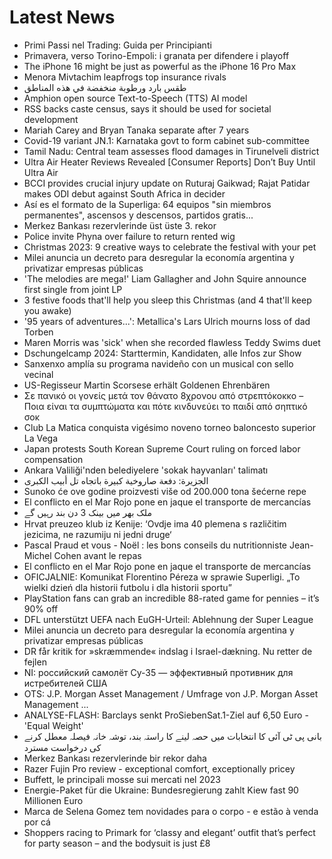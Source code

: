 # Latest News
-  Primi Passi nel Trading: Guida per Principianti
-  Primavera, verso Torino-Empoli: i granata per difendere i playoff
-  The iPhone 16 might be just as powerful as the iPhone 16 Pro Max
-  Menora Mivtachim leapfrogs top insurance rivals
-  طقس بارد ورطوبة منخفضة في هذه المناطق
-  Amphion open source Text-to-Speech (TTS) AI model
-  RSS backs caste census, says it should be used for societal development
-  Mariah Carey and Bryan Tanaka separate after 7 years
-  Covid-19 variant JN.1: Karnataka govt to form cabinet sub-committee
-  Tamil Nadu: Central team assesses flood damages in Tirunelveli district
-  Ultra Air Heater Reviews Revealed [Consumer Reports] Don’t Buy Until Ultra Air
-  BCCI provides crucial injury update on Ruturaj Gaikwad; Rajat Patidar makes ODI debut against South Africa in decider
-  Así es el formato de la Superliga: 64 equipos "sin miembros permanentes", ascensos y descensos, partidos gratis...
-  Merkez Bankası rezervlerinde üst üste 3. rekor
-  Police invite Phyna over failure to return rented wig
-  Christmas 2023: 9 creative ways to celebrate the festival with your pet
-  Milei anuncia un decreto para desregular la economía argentina y privatizar empresas públicas
-  'The melodies are mega!' Liam Gallagher and John Squire announce first single from joint LP
-  3 festive foods that'll help you sleep this Christmas (and 4 that'll keep you awake)
-  '95 years of adventures...': Metallica's Lars Ulrich mourns loss of dad Torben
-  Maren Morris was 'sick' when she recorded flawless Teddy Swims duet
-  Dschungelcamp 2024: Starttermin, Kandidaten, alle Infos zur Show
-  Sanxenxo amplía su programa navideño con un musical con sello vecinal
-  US-Regisseur Martin Scorsese erhält Goldenen Ehrenbären
-  Σε πανικό οι γονείς μετά τον θάνατο 8χρονου από στρεπτόκοκκο – Ποια είναι τα συμπτώματα και πότε κινδυνεύει το παιδί από σηπτικό σοκ
-  Club La Matica conquista vigésimo noveno torneo baloncesto superior La Vega
-  Japan protests South Korean Supreme Court ruling on forced labor compensation
-  Ankara Valiliği'nden belediyelere 'sokak hayvanları' talimatı
-  الجزيرة: دفعة صاروخية كبيرة باتجاه تل أبيب الكبرى
-  Sunoko će ove godine proizvesti više od 200.000 tona šećerne repe
-  El conflicto en el Mar Rojo pone en jaque el transporte de mercancías
-  ملک بھر میں بینک 3 دن بند رہیں گے
-  Hrvat preuzeo klub iz Kenije: ‘Ovdje ima 40 plemena s različitim jezicima, ne razumiju ni jedni druge‘
-  Pascal Praud et vous - Noël : les bons conseils du nutritionniste Jean-Michel Cohen avant le repas
-  El conflicto en el Mar Rojo pone en jaque el transporte de mercancías
-  OFICJALNIE: Komunikat Florentino Péreza w sprawie Superligi. „To wielki dzień dla historii futbolu i dla historii sportu”
-  PlayStation fans can grab an incredible 88-rated game for pennies – it’s 90% off
-  DFL unterstützt UEFA nach EuGH-Urteil: Ablehnung der Super League
-  Milei anuncia un decreto para desregular la economía argentina y privatizar empresas públicas
-  DR får kritik for »skræmmende« indslag i Israel-dækning. Nu retter de fejlen
-  NI: российский самолёт Су-35 — эффективный противник для истребителей США
-  OTS: J.P. Morgan Asset Management / Umfrage von J.P. Morgan Asset Management ...
-  ANALYSE-FLASH: Barclays senkt ProSiebenSat.1-Ziel auf 6,50 Euro - 'Equal Weight'
-  بانی پی ٹی آئی کا انتخابات میں حصہ لینے کا راستہ بند، توشہ خانہ فیصلہ معطل کرنے کی درخواست مسترد
-  Merkez Bankası rezervlerinde bir rekor daha
-  Razer Fujin Pro review - exceptional comfort, exceptionally pricey
-  Buffett, le principali mosse sui mercati nel 2023
-  Energie-Paket für die Ukraine: Bundesregierung zahlt Kiew fast 90 Millionen Euro
-  Marca de Selena Gomez tem novidades para o corpo - e estão à venda por cá
-  Shoppers racing to Primark for ‘classy and elegant’ outfit that’s perfect for party season – and the bodysuit is just £8
